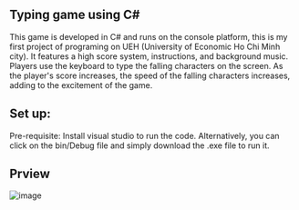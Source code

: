## Typing game using C#
This game is developed in C# and runs on the console platform, this is my first project of programing on UEH (University of Economic Ho Chi Minh city). It features a high score system, instructions, and background music. Players use the keyboard to type the falling characters on the screen. As the player's score increases, the speed of the falling characters increases, adding to the excitement of the game.
## Set up:
Pre-requisite: Install visual studio to run the code. Alternatively, you can click on the bin/Debug file and simply download the .exe file to run it. 
## Prview
![image](https://github.com/ThienNguyen3001/Do-an-Co-so-lap-trinh/assets/147313343/0a3c3340-f533-4384-9f70-8fd8d54cd64e)
